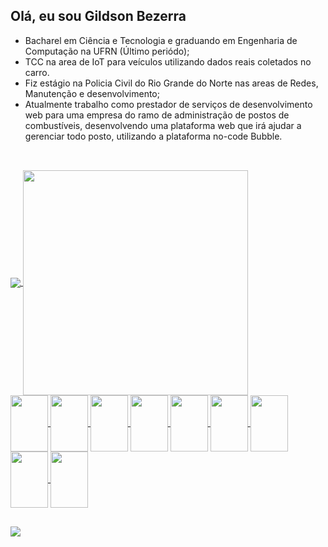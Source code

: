 ## Olá, eu sou Gildson Bezerra

* Bacharel em Ciência e Tecnologia e graduando em Engenharia de Computação na UFRN (Último periódo);
* TCC na area de IoT para veículos utilizando dados reais coletados no carro.
* Fiz estágio na Policia Civil do Rio Grande do Norte nas areas de Redes, Manutenção e desenvolvimento;
* Atualmente trabalho como prestador de serviços de desenvolvimento web para uma empresa do ramo de administração de postos de combustíveis, desenvolvendo uma plataforma web que irá ajudar a gerenciar todo posto, utilizando a plataforma no-code Bubble.

##

<br>
<div>
  <a href="https://github.com/Gildson">
    <img align="center" height="auto" width="auto" src="https://github-readme-stats.vercel.app/api?username=Gildson&show_icons=true&theme=dark&include_all_commits=true&count_private=true"/>
    <img align="center" height="auto" width="360" src="https://github-readme-stats.vercel.app/api/top-langs/?username=Gildson&layout=compact&langs_count=16&theme=dark"/>
</div>
  
  <div style="display: inline_block">
    <img align="center" height="90" width="60" src="https://cdn.jsdelivr.net/gh/devicons/devicon/icons/cplusplus/cplusplus-original.svg" />
    <img align="center" height="90" width="60" src="https://cdn.jsdelivr.net/gh/devicons/devicon/icons/css3/css3-original.svg" />
    <img align="center" height="90" width="60" src="https://cdn.jsdelivr.net/gh/devicons/devicon/icons/html5/html5-original.svg" />
    <img align="center" height="90" width="60" src="https://cdn.jsdelivr.net/gh/devicons/devicon/icons/javascript/javascript-original.svg" />
    <img align="center" height="90" width="60" src="https://cdn.jsdelivr.net/gh/devicons/devicon/icons/mysql/mysql-plain-wordmark.svg" />
    <img align="center" height="90" width="60" src="https://cdn.jsdelivr.net/gh/devicons/devicon/icons/numpy/numpy-original-wordmark.svg" />
    <img align="center" height="90" width="60" src="https://cdn.jsdelivr.net/gh/devicons/devicon/icons/pandas/pandas-original-wordmark.svg" />
    <img align="center" height="90" width="60" src="https://cdn.jsdelivr.net/gh/devicons/devicon/icons/python/python-original-wordmark.svg" />
    <img align="center" height="90" width="60" src="https://cdn.jsdelivr.net/gh/devicons/devicon/icons/arduino/arduino-plain-wordmark.svg" />
  </div>
  
  ##
  
  <div>
    <a href="https://www.linkedin.com/in/gildsonbsantos/" target="_blank"><img src="https://img.shields.io/badge/-LinkedIn-%230077B5?style=for-the-badge&logo=linkedin&logoColor=white" target="_blank"></a>
  </div>
